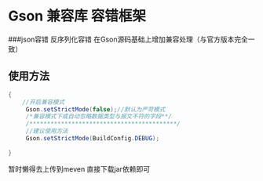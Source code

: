 # Gson 兼容库 容错框架
###json容错 反序列化容错
在Gson源码基础上增加兼容处理（与官方版本完全一致） 
## 使用方法
```java
{
	//开启兼容模式
	 Gson.setStrictMode(false);//默认为严苛模式
	 /*兼容模式下或自动忽略数据类型与报文不符的字段**/
	 /******************************************/
	 //建议使用方法
	 Gson.setStrictMode(BuildConfig.DEBUG);
	 
}
```
暂时懒得去上传到meven 直接下载jar依赖即可
